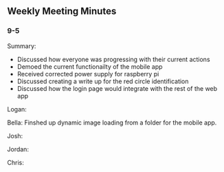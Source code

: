 ## Weekly Meeting Minutes

### 9-5

Summary:
* Discussed how everyone was progressing with their current actions
* Demoed the current functionailty of the mobile app
* Received corrected power supply for raspberry pi
* Discussed creating a write up for the red circle identification
* Discussed how the login page would integrate with the rest of the web app

Logan:

Bella:
Finshed up dynamic image loading from a folder for the mobile app. 


Josh:

Jordan:

Chris:

